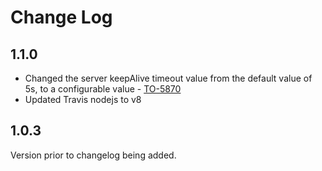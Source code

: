 # Change Log

## 1.1.0

- Changed the server keepAlive timeout value from the default value of 5s, to a configurable value - [TO-5870](https://loyaltynz.atlassian.net/browse/TO-5870)
- Updated Travis nodejs to v8


## 1.0.3

Version prior to changelog being added.

